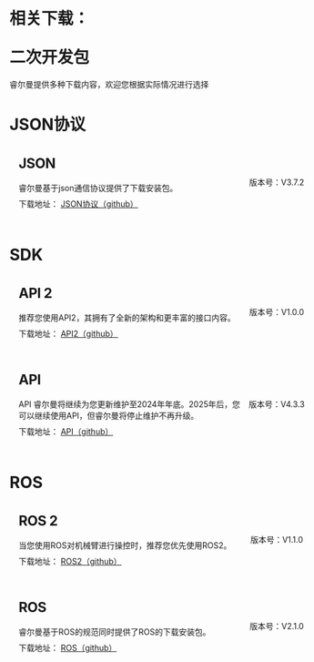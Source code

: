 # <p class="hidden">相关下载：</p>二次开发包

睿尔曼提供多种下载内容，欢迎您根据实际情况进行选择

# JSON协议

<div class="wrap">
    <div class="d-flex">
        <div class="wrap-item1">
            <h2>JSON</h2>
            <p>睿尔曼基于json通信协议提供了下载安装包。</p>
            <p>下载地址： <a href="https://github.com/RealManRobot/rm_docs/tree/user_public/docs/robot/json" target="_blank">JSON协议（github）</a></p>
        </div>
        <div class="wrap-item2">
            <p>版本号：V3.7.2</p>
        </div>
    </div>
</div>

# SDK

<div class="wrap">
    <div class="d-flex">
        <div class="wrap-item1">
            <h2>API 2</h2>
            <p>推荐您使用API2，其拥有了全新的架构和更丰富的接口内容。</p>
            <p>下载地址： <a href="https://github.com/RealManRobot/RM_API2" target="_blank">API2（github）</a></p>
        </div>
        <div class="wrap-item2">
            <p>版本号：V1.0.0</p>
        </div>
    </div>
</div>
<div class="wrap">
    <div class="d-flex">
        <div class="wrap-item1">
            <h2>API</h2>
            <p>API 睿尔曼将继续为您更新维护至2024年年底。2025年后，您可以继续使用API，但睿尔曼将停止维护不再升级。</p>
            <p>下载地址： <a href="https://github.com/RealManRobot/RM_API" target="_blank">API（github）</a></p>
        </div>
        <div class="wrap-item2">
            <p>版本号：V4.3.3</p>
        </div>
    </div>
</div>

# ROS

<div class="wrap">
    <div class="d-flex">
        <div class="wrap-item1">
            <h2>ROS 2</h2>
            <p>当您使用ROS对机械臂进行操控时，推荐您优先使用ROS2。</p>
            <p>下载地址： <a href="https://github.com/RealManRobot/ros2_rm_robot" target="_blank">ROS2（github）</a></p>
        </div>
        <div class="wrap-item2">
            <p>版本号：V1.1.0</p>
        </div>
    </div>
</div>
<div class="wrap">
    <div class="d-flex">
        <div class="wrap-item1">
            <h2>ROS</h2>
            <p>睿尔曼基于ROS的规范同时提供了ROS的下载安装包。</p>
            <p>下载地址： <a href="https://github.com/RealManRobot/rm_robot" target="_blank">ROS（github）</a></p>
        </div>
        <div class="wrap-item2">
            <p>版本号：V2.1.0</p>
        </div>
    </div>
</div>

<style>
.wrap{
    position:relative;
    width:100%;
    border-radius: 8px;
    background-color:var(--vp-c-bg);
    margin:16px 0;
    padding:16px 16px 8px;
    font-size: var(--vp-custom-block-font-size);
}
.d-flex{
    display:flex;
    margin-bottom:16px;
}
.wrap-item1{
     width:80%;
}
.wrap-item2{
    width:20%;
    display:flex;
    justify-content: end;
    align-items: center;
}
.wrap-item1 h2{
    font-size:24px !important;
    line-height:32px !important;
    letter-spacing: -0.02em !important;
    height:32px !important;
    margin:0 0 16px 0 !important;
    border-top:none !important;
    padding-top:0 !important;
}
.wrap-item1 p{
    color:var(--vp-c-text-2) !important;
    margin:0 0 8px 0 !important;
}
.wrap-item1 p:nth-of-type(2){
    color:var(--vp-c-text-1) !important;
    margin: 0 !important;
}
.wrap-item2 p{
    width:100%;
    text-align:center;
    color:var(--vp-c-text-2) !important;
}
</style>
